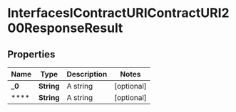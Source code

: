 

# InterfacesIContractURIContractURI200ResponseResult


## Properties

| Name | Type | Description | Notes |
|------------ | ------------- | ------------- | -------------|
|**_0** | **String** | A string |  [optional] |
|**** | **String** | A string |  [optional] |



